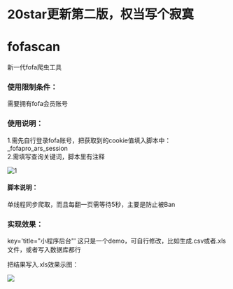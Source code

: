 # 20star更新第二版，权当写个寂寞
# fofascan
新一代fofa爬虫工具
### 使用限制条件：
需要拥有fofa会员账号
### 使用说明：
1.需先自行登录fofa账号，把获取到的cookie值填入脚本中：_fofapro_ars_session  
2.需填写查询关键词，脚本里有注释  

![1](https://upload-images.jianshu.io/upload_images/21474770-e2ffc753ec576ef9.png?imageMogr2/auto-orient/strip%7CimageView2/2/w/1240)

#### 脚本说明：
单线程同步爬取，而且每翻一页需等待5秒，主要是防止被Ban
### 实现效果：
key='title="小程序后台"'
这只是一个demo，可自行修改，比如生成.csv或者.xls文件，或者写入数据库都行

把结果写入.xls效果示图：

![](https://upload-images.jianshu.io/upload_images/21474770-c6bdbab60fc92807.png?imageMogr2/auto-orient/strip%7CimageView2/2/w/1240)



